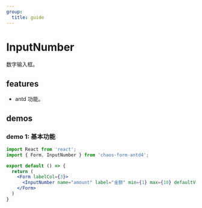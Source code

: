 ```yaml
---
group:
  title: guide
---
```


# InputNumber

数字输入框。

## features

* antd 功能。

## demos

### demo 1: 基本功能

```jsx
import React from 'react';
import { Form, InputNumber } from 'chaos-form-antd4';

export default () => {
  return (
    <Form labelCol={3}>
      <InputNumber name="amount" label="金额" min={1} max={10} defaultValue={3} />
    </Form>
  )
}
```
